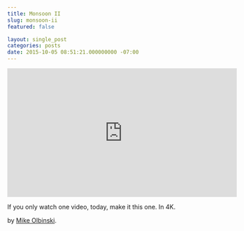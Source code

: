 ```yaml
---
title: Monsoon II
slug: monsoon-ii
featured: false

layout: single_post
categories: posts
date: 2015-10-05 08:51:21.000000000 -07:00
---
```


<iframe loading="lazy" allowfullscreen="" frameborder="0" height="295" src="https://www.youtube.com/embed/Xc7d7F5T6rI?feature=oembed" width="525"></iframe>

If you only watch one video, today, make it this one. In 4K.

by [Mike Olbinski](http://mikeolbinski.com).

